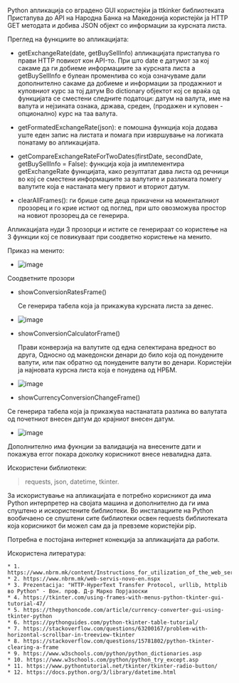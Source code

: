 Python апликација со вградено GUI користејќи ја ttkinker библиотеката 
Пристапува до API на Народна Банка на Македонија користејќи ја HTTP GET методата и добива JSON објект со информации за курсната листа.

Преглед на функциите во апликацијата:
* getExchangeRate(date, getBuySellInfo) апликацијата пристапува го прави HTTP повикот кон API-то. 
  При што date e датумот за кој сакаме да ги добиеме информациите за курсната листа а getBuySellInfo е булеан променлива со која означуваме дали дополнително сакаме да добиеме и информации за продажниот и куповниот курс за тој датум
  Во dictionary објектот кој се враќа од функцијата се сместени следните податоци: датум на валута, име на валута и нејзината ознака, држава, среден, (продажен и куповен - опционално) курс на таа валута.

* getFormatedExchangeRate(json): е помошна функција која додава уште еден запис на листата и помага при извршување на логиката понатаму во апликацијата.

* getCompareExchangeRateForTwoDates(firstDate, secondDate, getBuySellInfo = False): функција која ја имплементира getExchangeRate функцијата,
  како резултатат дава листа од речници во кој се сместени информациите за валутите и разликата помегу валутите која е настаната мегу првиот и вториот датум.

* clearAllFrames(): ги брише сите деца прикачени на моменталниот прозорец и го крие истиот од поглед, при што овозможува простор на новиот прозорец да се генерира.

Апликацијата нуди 3 прозорци и истите се генерираат со користење на 3 функции кој се повикуваат при соодветно користење на менито.


Приказ на менито:

* ![image](https://github.com/gkotlar/Python-app-utilizing-the-foreigh-exchange-API-of-NRBM/assets/147694259/ee6b7513-1ed7-47ba-aa63-6f5c109388db)

Соодветните прозори

* showConversionRatesFrame()
  
  Се генерира табела која ја прикажува курсната листа за денес.

* ![image](https://github.com/gkotlar/Python-app-utilizing-the-foreigh-exchange-API-of-NRBM/assets/147694259/dd0fe949-8a45-49c5-856e-ae7363bc5433)
  


* showConversionCalculatorFrame()
  
  Прави конверзија на валутите од една селектирана вредност во друга, Односно од македонски денари до било која од понудените валути, или пак обратно од понудените валути во денари.
  Користејќи ја најновата курсна листа која е понудена од НРБМ.
  
* ![image](https://github.com/gkotlar/Python-app-utilizing-the-foreigh-exchange-API-of-NRBM/assets/147694259/c0cba39b-cedc-40e9-955c-1765e749cf90)
  



* showCurrencyConversionChangeFrame()

 Се генерира табела која ја прикажува настанатата разлика во валутата од почетниот внесен датум до крајниот внесен датум.

* ![image](https://github.com/gkotlar/Python-app-utilizing-the-foreigh-exchange-API-of-NRBM/assets/147694259/9961ba5b-d1a6-4220-8b2d-55682d1ebf09)
  


Дополнително има фукнции за валидација на внесените дати и покажува error покара доколку корисникот внесе невалидна дата.
  

Искористени библиотеки:
>  requests,
>  json,
>  datetime,
>  tkinter.

За искористување на апликацијата е потребно корисникот да има Python интерпретер на својата машина и дополнително да ги има спуштено и искористените библиотеки.
Во инсталациите на Python вообичаено се спуштени сите библиотеки освен requests библиотеката која корисникот би можел сам да ја превземе користејќи pip.

Потребна е постојана интернет конекција за апликацијата да работи.

Искористена литература:

    * 1. https://www.nbrm.mk/content/Instructions_for_utilization_of_the_web_service_of_the_NB_for_the_exchange_rate_list_and_the_exchange_rates_for_government_bodies.pdf
    * 2. https://www.nbrm.mk/web-servis-novo-en.nspx
    * 3. Prezentacija: "HTTP-HyperText Transfer Protocol, urllib, httplib во Python" - Вон. проф. Д-р Марко Порјазоски
    * 4. https://tkinter.com/using-frames-with-menus-python-tkinter-gui-tutorial-47/
    * 5. https://thepythoncode.com/article/currency-converter-gui-using-tkinter-python
    * 6. https://pythonguides.com/python-tkinter-table-tutorial/
    * 7. https://stackoverflow.com/questions/63200167/problem-with-horizontal-scrollbar-in-treeview-tkinter
    * 8. https://stackoverflow.com/questions/15781802/python-tkinter-clearing-a-frame
    * 9. https://www.w3schools.com/python/python_dictionaries.asp
    * 10. https://www.w3schools.com/python/python_try_except.asp
    * 11. https://www.pythontutorial.net/tkinter/tkinter-radio-button/
    * 12. https://docs.python.org/3/library/datetime.html
